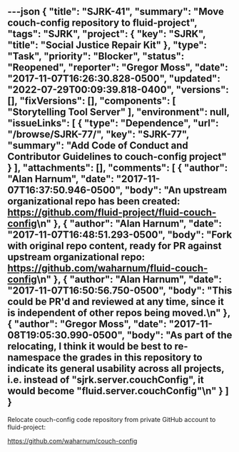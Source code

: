 ---json
{
  "title": "SJRK-41",
  "summary": "Move couch-config repository to fluid-project",
  "tags": "SJRK",
  "project": {
    "key": "SJRK",
    "title": "Social Justice Repair Kit"
  },
  "type": "Task",
  "priority": "Blocker",
  "status": "Reopened",
  "reporter": "Gregor Moss",
  "date": "2017-11-07T16:26:30.828-0500",
  "updated": "2022-07-29T00:09:39.818-0400",
  "versions": [],
  "fixVersions": [],
  "components": [
    "Storytelling Tool Server"
  ],
  "environment": null,
  "issueLinks": [
    {
      "type": "Dependence",
      "url": "/browse/SJRK-77/",
      "key": "SJRK-77",
      "summary": "Add Code of Conduct and Contributor Guidelines to couch-config project"
    }
  ],
  "attachments": [],
  "comments": [
    {
      "author": "Alan Harnum",
      "date": "2017-11-07T16:37:50.946-0500",
      "body": "An upstream organizational repo has been created: <https://github.com/fluid-project/fluid-couch-config>\n"
    },
    {
      "author": "Alan Harnum",
      "date": "2017-11-07T16:48:51.293-0500",
      "body": "Fork with original repo content, ready for PR against upstream organizational repo: <https://github.com/waharnum/fluid-couch-config>\n"
    },
    {
      "author": "Alan Harnum",
      "date": "2017-11-07T16:50:56.750-0500",
      "body": "This could be PR'd and reviewed at any time, since it is independent of other repos being moved.\n"
    },
    {
      "author": "Gregor Moss",
      "date": "2017-11-08T19:05:30.990-0500",
      "body": "As part of the relocating, I think it would be best to re-namespace the grades in this repository to indicate its general usability across all projects, i.e. instead of \"sjrk.server.couchConfig\", it would become \"fluid.server.couchConfig\"\n"
    }
  ]
}
---
Relocate couch-config code repository from private GitHub account to fluid-project:

<https://github.com/waharnum/couch-config>

        